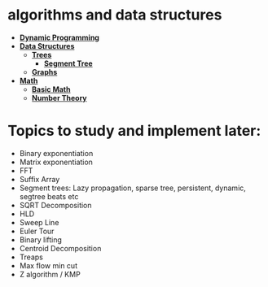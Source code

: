 # algorithms and data structures
- **[Dynamic Programming](/dynamic-programming/)**
- **[Data Structures](/data-structures/)**
  - **[Trees](/data-structures/trees/)**
    - **[Segment Tree](/data-structures/trees/segment-trees)**
  - **[Graphs](/data-structures/graphs/)**
- **[Math](/math/)**
  - **[Basic Math](/math/basic-math)**
  - **[Number Theory](/math/number-theory)**

# Topics to study and implement later:
- Binary exponentiation
- Matrix exponentiation
- FFT
- Suffix Array
- Segment trees: Lazy propagation, sparse tree, persistent, dynamic, segtree beats etc
- SQRT Decomposition
- HLD
- Sweep Line
- Euler Tour
- Binary lifting
- Centroid Decomposition
- Treaps
- Max flow min cut
- Z algorithm / KMP

